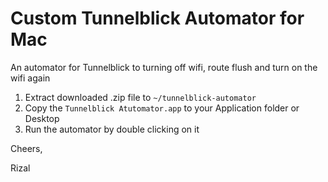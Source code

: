 # Custom Tunnelblick Automator for Mac
An automator for Tunnelblick to turning off wifi, route flush and turn on the wifi again

1. Extract downloaded .zip file to `~/tunnelblick-automator`
2. Copy the `Tunnelblick Atutomator.app` to your Application folder or Desktop
3. Run the automator by double clicking on it

Cheers,

Rizal
